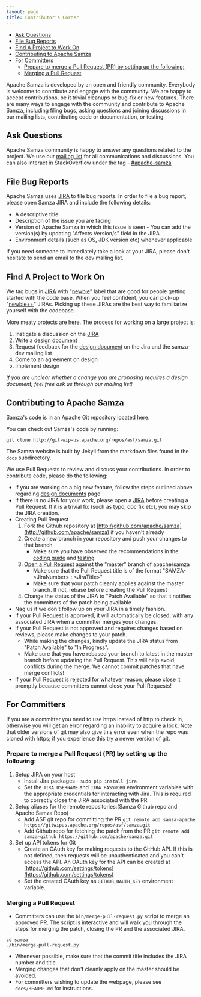 ```yaml
---
layout: page
title: Contributor's Corner
---
```

<!--
   Licensed to the Apache Software Foundation (ASF) under one or more
   contributor license agreements.  See the NOTICE file distributed with
   this work for additional information regarding copyright ownership.
   The ASF licenses this file to You under the Apache License, Version 2.0
   (the "License"); you may not use this file except in compliance with
   the License.  You may obtain a copy of the License at

       http://www.apache.org/licenses/LICENSE-2.0

   Unless required by applicable law or agreed to in writing, software
   distributed under the License is distributed on an "AS IS" BASIS,
   WITHOUT WARRANTIES OR CONDITIONS OF ANY KIND, either express or implied.
   See the License for the specific language governing permissions and
   limitations under the License.
-->
- [Ask Questions](#ask-questions)
- [File Bug Reports](#file-bug-reports)
- [Find A Project to Work On](#find-a-project-to-work-on)
- [Contributing to Apache Samza](#contributing-to-apache-samza)
- [For Committers](#for-committers)
  * [Prepare to merge a Pull Request (PR) by setting up the following:](#prepare-to-merge-a-pull-request--pr--by-setting-up-the-following-)
  * [Merging a Pull Request](#merging-a-pull-request)

Apache Samza is developed by an open and friendly community. Everybody is welcome to contribute and engage with the community. We are happy to accept contributions, be it trivial cleanups or bug-fix or new features. There are many ways to engage with the community and contribute to Apache Samza, including filing bugs, asking questions and joining discussions in our mailing lists, contributing code or documentation, or testing.

## Ask Questions
Apache Samza community is happy to answer any questions related to the project. We use our [mailing list](/community/mailing-lists.html) for all communications and discussions. You can also interact in StackOverflow under the tag - [#apache-samza](http://stackoverflow.com/questions/tagged/apache-samza)

## File Bug Reports
Apache Samza uses [JIRA](https://issues.apache.org/jira/browse/SAMZA) to file bug reports. In order to file a bug report, please open Samza JIRA and include the following details:

* A descriptive title
* Description of the issue you are facing
* Version of Apache Samza in which this issue is seen - You can add the version(s) by updating "Affects Version/s" field in the JIRA
* Environment details (such as OS, JDK version etc) whenever applicable
 
If you need someone to immediately take a look at your JIRA, please don't hesitate to send an email to the dev mailing list.

## Find A Project to Work On

We tag bugs in [JIRA](https://issues.apache.org/jira/browse/SAMZA) with "[newbie](https://issues.apache.org/jira/issues/?jql=project%20%3D%20SAMZA%20AND%20labels%20%3D%20newbie%20AND%20status%20%3D%20Open)" label that are good for people getting started with the code base. When you feel confident, you can pick-up "[newbie++](https://issues.apache.org/jira/issues/?jql=project%20%3D%20SAMZA%20AND%20labels%20%3D%20%22newbie%2B%2B%22%20AND%20status%20%3D%20Open)" JIRAs. Picking up these JIRAs are the best way to familiarize yourself with the codebase. 

More meaty projects are [here](https://issues.apache.org/jira/issues/?jql=project%20%3D%20SAMZA%20AND%20labels%20%3D%20project%20AND%20status%20%3D%20Open). The process for working on a large project is:

1. Instigate a discussion on the [JIRA](https://issues.apache.org/jira/browse/SAMZA)
2. Write a [design document](design-documents.html)
3. Request feedback for the [design document](design-documents.html) on the Jira and the samza-dev mailing list
4. Come to an agreement on design
5. Implement design

*If you are unclear whether a change you are proposing requires a design document, feel free ask us through our mailing list!*

## Contributing to Apache Samza

Samza's code is in an Apache Git repository located [here](https://git-wip-us.apache.org/repos/asf?p=samza.git;a=tree).

You can check out Samza's code by running:

```
git clone http://git-wip-us.apache.org/repos/asf/samza.git
```

The Samza website is built by Jekyll from the markdown files found in the `docs` subdirectory.

We use Pull Requests to review and discuss your contributions. In order to contribute code, please do the following:

* If you are working on a big new feature, follow the steps outlined above regarding [design documents](/contribute/design-documents.html) page
* If there is no JIRA for your work, please open a [JIRA](https://issues.apache.org/jira/browse/SAMZA) before creating a Pull Request. If it is a trivial fix (such as typo, doc fix etc), you may skip the JIRA creation.
* Creating Pull Request
    1. Fork the Github repository at [http://github.com/apache/samza](http://github.com/apache/samza) if you haven't already 
    2. Create a new branch in your repository and push your changes to that branch
        * Make sure you have observed the recommendations in the [coding guide](/contribute/coding-guide.html) and [testing](/contribute/tests.html)
    3. [Open a Pull Request](https://help.github.com/articles/about-pull-requests/) against the "master" branch of apache/samza
        * Make sure that the Pull Request title is of the format "SAMZA-&lt;JiraNumber&gt; : &lt;JiraTitle&gt;"
        * Make sure that your patch cleanly applies against the master branch. If not, rebase before creating the Pull Request
    4. Change the status of the JIRA to "Patch Available" so that it notifies the committers of the patch being available
* Nag us if we don't follow up on your JIRA in a timely fashion.
* If your Pull Request is approved, it will automatically be closed, with any associated JIRA when a committer merges your changes. 
* If your Pull Request is not approved and requires changes based on reviews, please make changes to your patch. 
    * While making the changes, kindly update the JIRA status from "Patch Available" to "In Progress". 
    * Make sure that you have rebased your branch to latest in the master branch before updating the Pull Request. This will help avoid conflicts during the merge. We cannot commit patches that have merge conflicts!
* If your Pull Request is rejected for whatever reason, please close it promptly because committers cannot close your Pull Requests!  

## For Committers

If you are a committer you need to use https instead of http to check in, otherwise you will get an error regarding an inability to acquire a lock. Note that older versions of git may also give this error even when the repo was cloned with https; if you experience this try a newer version of git. 

### Prepare to merge a Pull Request (PR) by setting up the following:

1. Setup JIRA on your host
    * Install Jira packages - ```sudo pip install jira```
    * Set the `JIRA_USERNAME` and `JIRA_PASSWORD` environment variables with the appropriate credentials for interacting with Jira. This is required to correctly close the JIRA associated with the PR
2. Setup aliases for the remote repositories:​(Samza Github repo and Apache Samza Repo)
    * Add ASF git repo for committing the PR
    ```git remote add samza-apache https://git­wip­us.apache.org/repos/asf/samza.git``` 
    * Add Github repo for fetching the patch from the PR
    ```git remote add samza-github https://github.com/apache/samza.git```
3. Set up API tokens for Git
    * Create an OAuth key for making requests to the GitHub API. If this is not defined, then requests will be unauthenticated and you can't access the API. An OAuth key for the API can be created at [https://github.com/settings/tokens](https://github.com/settings/tokens)        
    * Set the created OAuth key as `GITHUB_OAUTH_KEY` environment variable.

### Merging a Pull Request

* Committers can use the `bin/merge-pull-request.py` script to merge an approved PR. The script is interactive and will walk you through the steps for merging the patch, closing the PR and the associated JIRA.
```
cd samza
./bin/merge-pull-request.py 
```
* Whenever possible, make sure that the commit title includes the JIRA number and title.
* Merging changes that don't cleanly apply on the master should be avoided.  
* For committers wishing to update the webpage, please see `docs/README.md` for instructions.
